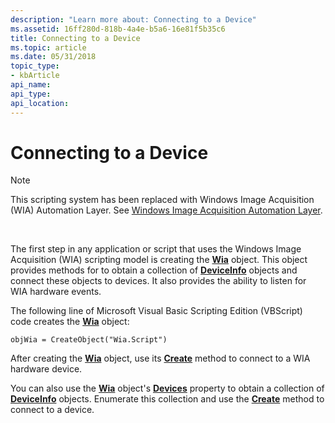 ```yaml
---
description: "Learn more about: Connecting to a Device"
ms.assetid: 16ff280d-818b-4a4e-b5a6-16e81f5b35c6
title: Connecting to a Device
ms.topic: article
ms.date: 05/31/2018
topic_type: 
- kbArticle
api_name: 
api_type: 
api_location: 
---
```


# Connecting to a Device

> [!Note]  
> This scripting system has been replaced with Windows Image Acquisition (WIA) Automation Layer. See [Windows Image Acquisition Automation Layer](/previous-versions/windows/desktop/wiaaut/-wiaaut-startpage).

 

The first step in any application or script that uses the Windows Image Acquisition (WIA) scripting model is creating the [**Wia**](-wia-wia.md) object. This object provides methods for to obtain a collection of [**DeviceInfo**](-wia-deviceinfo.md) objects and connect these objects to devices. It also provides the ability to listen for WIA hardware events.

The following line of Microsoft Visual Basic Scripting Edition (VBScript) code creates the [**Wia**](-wia-wia.md) object:


```
objWia = CreateObject("Wia.Script")
```



After creating the [**Wia**](-wia-wia.md) object, use its [**Create**](-wia-iwia-create.md) method to connect to a WIA hardware device.

You can also use the [**Wia**](-wia-wia.md) object's [**Devices**](-wia-iwia-devices.md) property to obtain a collection of [**DeviceInfo**](-wia-deviceinfo.md) objects. Enumerate this collection and use the [**Create**](-wia-iwiadeviceinfo-create.md) method to connect to a device.

 

 
